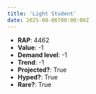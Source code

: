 ```yaml
---
title: 'Light Student'
date: 2025-08-06T00:00:00Z
---
```

- **RAP**: 4462
- **Value**: -1
- **Demand level**: -1
- **Trend**: -1
- **Projected?**: True
- **Hyped?**: True
- **Rare?**: True
